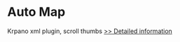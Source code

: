 # Auto Map
Krpano xml plugin, scroll thumbs
[>> Detailed information](https://secure.shareit.com/shareit/product.html?productid=300452367&affiliateid=200057808)